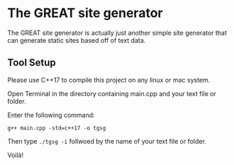 # The GREAT site generator
The GREAT site generator is actually just another simple site generator that can generate static sites based off of text data.
## Tool Setup

Please use C++17 to compile this project on any linux or mac system. 

Open Terminal in the directory containing main.cpp and your text file or folder. 

Enter the following command:

```g++ main.cpp -std=c++17 -o tgsg```

Then type ```./tgsg -i``` follwoed by the name of your text file or folder. 

Voilà! 
